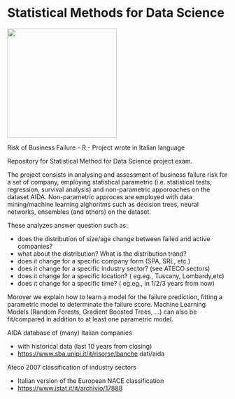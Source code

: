 # Statistical Methods for Data Science

<img width=250px src="https://www.plan4res.eu/wp-content/uploads/2018/02/University-of-Pisa-Italy.png" />

Risk of Business Failure - R - Project wrote in Italian language

Repository for Statistical Method for Data Science project exam.

The project consists in analysing and assessment of business failure risk for a set of company, employing statistical parametric (i.e. statistical tests, regression, survival analysis) and non-parametric apporoaches on the dataset AIDA.
Non-parametric approces are employed with data mining/machine learning alghoritms such as decision trees, neural networks, ensembles (and others) on the dataset.

These analyzes answer question such as:
- does the distribution of size/age change between failed and active companies? 
- what about the distribution? What is the distribution trand?
- does it change for a specific company form (SPA, SRL, etc.)
- does it change for a specific industry sector? (see ATECO sectors)
- does it change for a specific location? ( eg.eg., Tuscany, Lombardy,etc)
- does it change for a specific time? ( eg.eg., in 1/2/3 years from now)

Morover we explain how to learn a model for the failure prediction, fitting a parametric model to determinate the failure score. Machine Learning Models (Random Forests, Gradient Boosted Trees, …)
can also be fit/compared in addition to at least one parametric model.

AIDA database of (many) Italian companies
- with historical data (last 10 years from closing)
- https://www.sba.unipi.it/it/risorse/banche dati/aida

Ateco 2007 classification of industry sectors
- Italian version of the European NACE classification
- https://www.istat.it/it/archivio/17888
